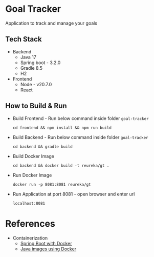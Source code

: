 # Goal Tracker
Application to track and manage your goals

## Tech Stack 
 - Backend
   - Java 17
   - Spring boot - 3.2.0
   - Gradle 8.5
   - H2 
 - Frontend
   - Node - v20.7.0
   - React

## How to Build & Run
- Build Frontend - Run below command inside folder `goal-tracker`
  ```
  cd frontend && npm install && npm run build
  ```
- Build Backend - Run below command inside folder `goal-tracker`
  ```
  cd backend && gradle build
  ```
- Build Docker Image
  ```
  cd backend && docker build -t reureka/gt .
  ```
- Run Docker Image
  ```
  docker run -p 8081:8081 reureka/gt
  ```
- Run Application at port 8081 - open browser and enter url
  ```
  localhost:8081
  ```

# References
- Containerization
  - [Spring Boot with Docker](https://spring.io/guides/topicals/spring-boot-docker/)
  - [Java images using Docker](https://docs.docker.com/language/java/build-images/)
